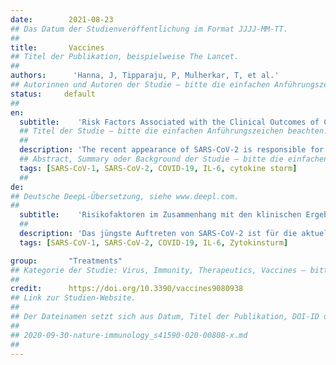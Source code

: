 ```yaml
---
date:        2021-08-23
## Das Datum der Studienveröffentlichung im Format JJJJ-MM-TT.
##
title:       Vaccines
## Titel der Publikation, beispielweise The Lancet.
##
authors:      'Hanna, J, Tipparaju, P, Mulherkar, T, et al.'
## Autorinnen und Autoren der Studie – bitte die einfachen Anführungszeichen beachten!
status:     default
##
en:
  subtitle:    'Risk Factors Associated with the Clinical Outcomes of COVID-19 and Its Variants in the Context of Cytokine Storm and Therapeutics/Vaccine Development Challenges'
  ## Titel der Studie – bitte die einfachen Anführungszeichen beachten!
  ##
  description: 'The recent appearance of SARS-CoV-2 is responsible for the ongoing coronavirus disease 2019 (COVID-19) pandemic and has brought to light the importance of understanding this highly pathogenic agent to prevent future pandemics. This virus is from the same single-stranded positive-sense RNA family, Coronaviridae, as two other epidemic-causing viruses, SARS-CoV-1 and MERS-CoV. During this pandemic, one crucial focus highlighted by WHO has been to understand the risk factors that may contribute to disease severity and predict COVID-19 outcomes. In doing so, it is imperative to understand the virology of SARS-CoV-2 and the immunological response eliciting the clinical manifestation and progression of COVID-19. In this review, we provide clinical data-based analyses of how multiple risk factors (such as sex, race, HLA genotypes, blood groups, vitamin D deficiency, obesity, smoking, and asthma) contribute to the inflammatory overactivation and cytokine storm (frequently seen in COVID-19 patients) with a focus on the IL-6 pathway. We also draw comparisons to the virulence and pathophysiology of SARS and MERS to establish parallels in immune response and discuss the potential for therapeutic approaches that may limit disease progression in patients with higher risk profiles than others. Moreover, we cover the latest information on approved or upcoming COVID-19 vaccines. This paper also provides perspective on emerging variants and associated opportunistic infections such as black molds and fungus that have added to mortality in some parts of the world, such as India. This compilation of existing COVID-19 studies and data will provide an excellent referencing tool for the research, clinical, and public health communities.'
  ## Abstract, Summary oder Background der Studie – bitte die einfachen Anführungszeichen beachten!
  tags: [SARS-CoV-1, SARS-CoV-2, COVID-19, IL-6, cytokine storm]
  ##
de: 
## Deutsche DeepL-Übersetzung, siehe www.deepl.com.
##
  subtitle:    'Risikofaktoren im Zusammenhang mit den klinischen Ergebnissen von COVID-19 und seinen Varianten im Kontext von Zytokinstürmen und Herausforderungen bei der Entwicklung von Therapien/Impfstoffen'
  ##
  description: 'Das jüngste Auftreten von SARS-CoV-2 ist für die aktuelle Coronavirus-Pandemie 2019 (COVID-19) verantwortlich und hat deutlich gemacht, wie wichtig es ist, diesen hochpathogenen Erreger zu verstehen, um zukünftige Pandemien zu verhindern. Dieses Virus gehört zur gleichen Familie der einzelsträngigen Positiv-RNA, den Coronaviridae, wie zwei andere epidemieverursachende Viren, SARS-CoV-1 und MERS-CoV. Während dieser Pandemie hat sich die WHO vor allem darauf konzentriert, die Risikofaktoren zu verstehen, die zum Schweregrad der Erkrankung beitragen und den Verlauf von COVID-19 vorhersagen können. Dazu ist es unerlässlich, die Virologie von SARS-CoV-2 und die immunologische Reaktion zu verstehen, die die klinische Manifestation und das Fortschreiten von COVID-19 auslöst. In dieser Übersichtsarbeit wird anhand klinischer Daten analysiert, wie mehrere Risikofaktoren (wie Geschlecht, Rasse, HLA-Genotypen, Blutgruppen, Vitamin-D-Mangel, Übergewicht, Rauchen und Asthma) zur entzündlichen Überaktivierung und zum Zytokinsturm (der bei COVID-19-Patienten häufig auftritt) beitragen, wobei der Schwerpunkt auf dem IL-6-Signalweg liegt. Wir ziehen auch Vergleiche zur Virulenz und Pathophysiologie von SARS und MERS, um Parallelen in der Immunreaktion festzustellen, und erörtern das Potenzial für therapeutische Ansätze, die das Fortschreiten der Krankheit bei Patienten mit einem höheren Risikoprofil als bei anderen begrenzen könnten. Darüber hinaus werden die neuesten Informationen über zugelassene oder geplante COVID-19-Impfstoffe vorgestellt. Dieses Papier bietet auch einen Überblick über neu auftretende Varianten und damit verbundene opportunistische Infektionen wie Schwarzschimmel und Pilze, die in einigen Teilen der Welt, z. B. in Indien, die Sterblichkeit erhöht haben. Diese Zusammenstellung bestehender COVID-19-Studien und -Daten ist ein hervorragendes Nachschlagewerk für Forschung, Klinik und öffentliches Gesundheitswesen.'
  tags: [SARS-CoV-1, SARS-CoV-2, COVID-19, IL-6, Zytokinsturm]

group:       "Treatments"
## Kategorie der Studie: Virus, Immunity, Therapeutics, Vaccines – bitte die Anführungszeichen beachten!
##
credit:      https://doi.org/10.3390/vaccines9080938
## Link zur Studien-Website.
##
## Der Dateinamen setzt sich aus Datum, Titel der Publikation, DOI-ID der Studie (nach dem letzten Slash) und der Dateiendung zusammen. Bitte den Unterstrich vor der DOI-ID beachten!
##
## 2020-09-30-nature-immunology_s41590-020-00808-x.md
##
---
```

<object data="{{ page.link }}" style='height:calc(100vh - 400px); width: 100%' type='application/pdf'></object>